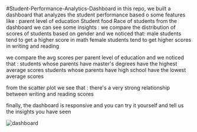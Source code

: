 #Student-Performance-Analytics-Dashboard
in this repo, we built a dashboard that analyzes the student performance based o some features like :
parent level of education 
Student food 
Race of students 
from the dashboard we can see some insights :
we compare the distribution of scores of students based on gender and we noticed that:
male students tend to get a higher score in math 
female students tend to get higher scores in writing and reading 

we compare the avg scores per  parent level of education and we noticed that :
students whose parents have master's degrees have the highest average scores 
students whose parents have high school  have the lowest average scores 

from the scatter plot we see that :
there's a very strong relationship between writing and reading scores 

finally, the dashboard is responsive and you can try it yourself and tell us the insights you have seen 

![dashboard](https://user-images.githubusercontent.com/52220006/140429503-9f6875d1-c274-4d88-9264-d554b27cb06e.jpeg)

